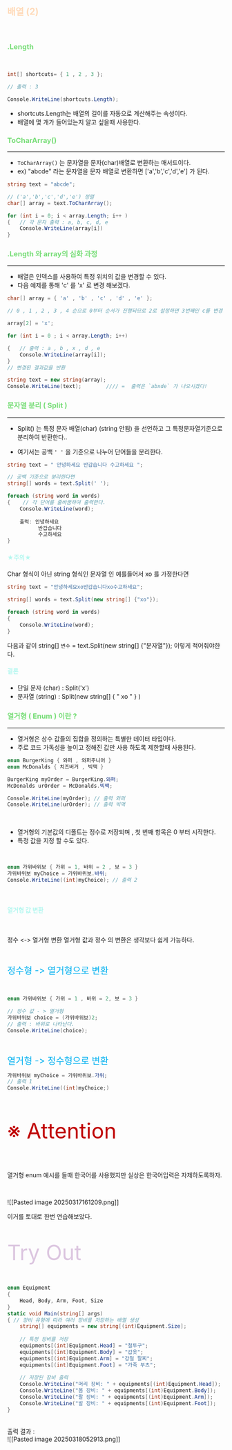 ## <font color="#ffdab9">배열 (2) </font>

<br>

###  <font color="#77dd77">.Length</font>

<br>

```cs
int[] shortcuts= { 1 , 2 , 3 };

// 출력 : 3

Console.WriteLine(shortcuts.Length); 
```

- shortcuts.Length는 배열의 길이를 자동으로 계산해주는 속성이다.
- 배열에 몇 개가 들어있는지 알고 싶을때 사용한다.

### <font color="#77dd77">ToCharArray()</font>
---

- `ToCharArray()` 는 문자열을 문자(char)배열로 변환하는 매서드이다.
- ex) "abcde" 라는 문자열을 문자 배열로 변환하면 ['a','b','c','d','e'] 가 된다.


```cs
string text = "abcde";

// ('a','b','c','d','e') 정렬 
char[] array = text.ToCharArray(); 

for (int i = 0; i < array.Length; i++ )
{   // 각 문자 출력 : a, b, c, d, e
	Console.WriteLine(array[i])
}
```

### <font color="#77dd77">.Length 와 array의 심화 과정 </font>
---

- 배열은 인덱스를 사용하여 특정 위치의 값을 변경할 수 있다.
- 다음 예제를 통해 'c' 를 'x' 로 변경 해보겠다.

```cs
char[] array = { 'a' , 'b' , 'c' , 'd' , 'e' };

// 0 , 1 , 2 , 3 , 4 순으로 0부터 순서가 진행되므로 2로 설정하면 3번째인 c를 변경

array[2] = 'x'; 

for (int i = 0 ; i < array.Length; i++)

{   // 출력 : a , b , x , d , e
	Console.WriteLine(array[i]); 
}
// 변경된 결과값을 반환

string text = new string(array); 
Console.WriteLine(text);        //// =  출력은 `abxde` 가 나오시겠다! 
```


### <font color="#77dd77">문자열 분리 ( Split )</font>
---

- Split() 는 특정 문자 배열(char) (string 안됨) 을 선언하고 
  그 특정문자열기준으로 분리하여 반환한다..

- 여기서는 공백 `' '` 을 기준으로 나누어 단어들을 분리한다.


```cs
string text = " 안녕하세요 반갑습니다 수고하세요 ";

// 공백 기준으로 분리한다면 
string[] words = text.Split(' ');

foreach (string word in words)
{    // 각 단어를 줄바꿈하여 출력한다.
	Console.WriteLine(word);
	
	출력: 안녕하세요
          반갑습니다
          수고하세요
}
```

#### <font color="#b2f7ef">★주의★</font>

Char 형식이 아닌 string 형식인 문자열 인 예를들어서 xo 를 가정한다면 

```cs
string text = "안녕하세요xo반갑습니다xo수고하세요";

string[] words = text.Split(new string[] {"xo"});

foreach (string word in words)
{
	Console.WriteLine(word);
}
```

다음과 같이 string[] `변수` = text.Split(new string[] {"문자열"}); 
이렇게 적어줘야한다. 


#### <font color="#b2f7ef">결론</font>

- 단일 문자 (char) : Split('x')
- 문자열 (string)  : Split(new string[] { " xo " } )



### <font color="#77dd77">열거형 ( Enum ) 이란 ? </font>
---

- 열거형은 상수 값들의 집합을 정의하는 특별한 데이터 타입이다.
- 주로 코드 가독성을 높이고 정해진 값만 사용 하도록 제한할때 사용된다.

```cs
enum BurgerKing { 와퍼 , 와퍼주니어 }
enum McDonalds { 치즈버거 , 빅맥 }

BurgerKing myOrder = BurgerKing.와퍼;
McDonalds urOrder = McDonalds.빅맥;

Console.WriteLine(myOrder); // 출력 와퍼 
Console.WriteLine(urOrder); // 출력 빅맥
```

<br>

- 열거형의 기본값의 디폴트는 정수로 저장되며 , 첫 번째 항목은 0 부터 시작한다.
- 특정 값을 지정 할 수도 있다.

<br>

```cs
enum 가위바위보 { 가위 = 1, 바위 = 2 , 보 = 3 }
가위바위보 myChoice = 가위바위보.바위;
Console.WriteLine((int)myChoice); // 출력 2 
```

<br>

#### <font color="#b2f7ef">열거형 값 변환</font>

<br>

정수 <-> 열거형 변환
열거형 값과 정수 의 변환은 생각보다 쉽게 가능하다.

<br>

<span style="font-size:1.5em;"><font color="#00b0f0">정수형 -> 열거형으로 변환</font></span>

<br>

```cs
enum 가위바위보 { 가위 = 1 , 바위 = 2, 보 = 3 }

// 정수 값 - > 열거형
가위바위보 choice = (가위바위보)2;
// 출력 : 바위로 나타난다.
Console.WriteLine(choice); 
```

<br>

<span style="font-size:1.5em;"><font color="#00b0f0">열거형 -> 정수형으로 변환</font></span>
<br>


```cs
가위바위보 myChoice = 가위바위보.가위;
// 출력 1
Console.WriteLine((int)myChoice;)
```

<br>
<br>

<span class = "inkfree"><span style="font-size:3.5em"><font color="#c00000">※ Attention </font></span></span>

<br>

<br>





열거형 enum 예시를 들때 한국어를 사용했지만 실상은 한국어입력은 자제하도록하자.








<br>


![[Pasted image 20250317161209.png]]
<br>

이거를 토대로 한번 연습해보았다.

<br>


<span class = "inkfree"><span style="font-size:3.5em"><font color="#dcc6e0">Try Out</font></span></span>

<br>



```cs
enum Equipment 
{
	Head, Body, Arm, Foot, Size 
}
static void Main(string[] args) 
{ // 장비 유형에 따라 여러 장비를 저장하는 배열 생성
	string[] equipments = new string[(int)Equipment.Size];
	
	// 특정 장비를 저장
	equipments[(int)Equipment.Head] = "철투구";
	equipments[(int)Equipment.Body] = "갑옷";
	equipments[(int)Equipment.Arm] = "강철 팔찌";
	equipments[(int)Equipment.Foot] = "가죽 부츠";
	
	// 저장된 장비 출력
	Console.WriteLine("머리 장비: " + equipments[(int)Equipment.Head]);
	Console.WriteLine("몸 장비: " + equipments[(int)Equipment.Body]); 
	Console.WriteLine("팔 장비: " + equipments[(int)Equipment.Arm]); 
	Console.WriteLine("발 장비: " + equipments[(int)Equipment.Foot]); 
} 
```
<br>
출력 결과 : 
<br>
![[Pasted image 20250318052913.png]]

